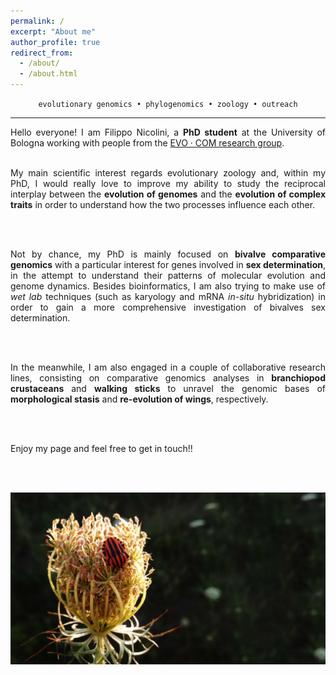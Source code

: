 ```yaml
---
permalink: /
excerpt: "About me"
author_profile: true
redirect_from: 
  - /about/
  - /about.html
---
```


<div style="text-align: center">
<code>evolutionary genomics • phylogenomics • zoology • outreach</code>
</div>


---


<div style="text-align: justify">
  Hello everyone! I am Filippo Nicolini, a <b>PhD student</b> at the University of Bologna working with people from the <a href="https://sites.google.com/view/evo-com-unibo/home" target="_blank">EVO · COM research group</a>.
  
  <br />
  <br />
  
  My main scientific interest regards evolutionary zoology and, within my PhD, I would really love to improve my ability to study the reciprocal interplay between the <b>evolution of genomes</b> and the <b>evolution of complex traits</b> in order to understand how the two processes influence each other.
  
  <br />
  <br />
  
  Not by chance, my PhD is mainly focused on <b>bivalve comparative genomics</b> with a particular interest for genes involved in <b>sex determination</b>, in the attempt to understand their patterns of molecular evolution and genome dynamics. Besides bioinformatics, I am also trying to make use of <i>wet lab</i> techniques (such as karyology and mRNA <i>in-situ</i> hybridization) in order to gain a more comprehensive investigation of bivalves sex determination.
  
  <br />
  <br />
  
  In the meanwhile, I am also engaged in a couple of collaborative research lines, consisting on comparative genomics analyses in <b>branchiopod crustaceans</b> and <b>walking sticks</b> to unravel the genomic bases of <b>morphological stasis</b> and <b>re-evolution of wings</b>, respectively.
  
  <br />
  <br />

  Enjoy my page and feel free to get in touch!!

  <br />
  <br />
</div>

![homepic](/images/homepic_reduced.jpg)